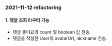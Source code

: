 ### 2021-11-12 refactoring

#### 1. 댓글 조회 라우터 기능

- 댓글 좋아요의 count 및 boolean 값 전송.
- 댓글을 작성한 User의 avatarUrl, nickname 전송.
